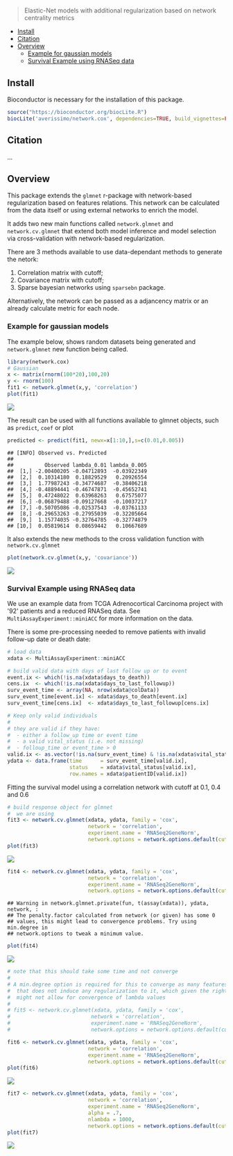 # <name needed>

> Elastic-Net models with additional regularization based on network centrality metrics

-   [Install](#install)
-   [Citation](#citation)
-   [Overview](#overview)
    -   [Example for gaussian models](#example-for-gaussian-models)
    -   [Survival Example using RNASeq data](#survival-example-using-rnaseq-data)

Install
-------

Bioconductor is necessary for the installation of this package.

``` r
source("https://bioconductor.org/biocLite.R")
biocLite('averissimo/network.cox', dependencies=TRUE, build_vignettes=FALSE)
```

Citation
--------

...

Overview
--------

This package extends the `glmnet` r-package with network-based regularization based on features relations. This network can be calculated from the data itself or using external networks to enrich the model.

It adds two new main functions called `network.glmnet` and `network.cv.glmnet` that extend both model inference and model selection via cross-validation with network-based regularization.

There are 3 methods available to use data-dependant methods to generate the netork:

1.  Correlation matrix with cutoff;
2.  Covariance matrix with cutoff;
3.  Sparse bayesian networks using `sparsebn` package.

Alternatively, the network can be passed as a adjancency matrix or an already calculate metric for each node.

### Example for gaussian models

The example below, shows random datasets being generated and `network.glmnet` new function being called.

``` r
library(network.cox)
# Gaussian
x <- matrix(rnorm(100*20),100,20)
y <- rnorm(100)
fit1 <- network.glmnet(x,y, 'correlation')
plot(fit1)
```

![](/ssd_home/averissimo/work/rpackages/network.cox/README_files/figure-markdown_github/unnamed-chunk-35-1.png)

The result can be used with all functions available to glmnet objects, such as `predict`, `coef` or plot

``` r
predicted <- predict(fit1, newx=x[1:10,],s=c(0.01,0.005))
```

    ## [INFO] Observed vs. Predicted
    ## 
    ##          Observed lambda_0.01 lambda_0.005
    ##  [1,] -2.00400205 -0.04712893  -0.03922349
    ##  [2,]  0.10314180  0.18829529   0.20926554
    ##  [3,]  1.77987243 -0.34774687  -0.38406218
    ##  [4,] -0.48894441 -0.46747871  -0.45652741
    ##  [5,]  0.47248022  0.63968263   0.67575077
    ##  [6,] -0.06879488 -0.09127668  -0.10037217
    ##  [7,] -0.50705086 -0.02537543  -0.03761133
    ##  [8,] -0.29653263 -0.27955039  -0.32205664
    ##  [9,]  1.15774035 -0.32764785  -0.32774879
    ## [10,]  0.05819614  0.08659442   0.10667689

It also extends the new methods to the cross validation function with `network.cv.glmnet`

``` r
plot(network.cv.glmnet(x,y, 'covariance'))
```

![](/ssd_home/averissimo/work/rpackages/network.cox/README_files/figure-markdown_github/unnamed-chunk-38-1.png)

### Survival Example using RNASeq data

We use an example data from TCGA Adrenocortical Carcinoma project with '92' patients and a reduced RNASeq data. See `MultiAssayExperiment::miniACC` for more information on the data.

There is some pre-processing needed to remove patients with invalid follow-up date or death date:

``` r
# load data
xdata <- MultiAssayExperiment::miniACC

# build valid data with days of last follow up or to event
event.ix <- which(!is.na(xdata$days_to_death))
cens.ix  <- which(!is.na(xdata$days_to_last_followup))
surv_event_time <- array(NA, nrow(xdata@colData))
surv_event_time[event.ix] <- xdata$days_to_death[event.ix]
surv_event_time[cens.ix]  <- xdata$days_to_last_followup[cens.ix]

# Keep only valid individuals
#
# they are valid if they have:
#  - either a follow_up time or event time
#  - a valid vital_status (i.e. not missing)
#  - folloup_time or event_time > 0
valid.ix <- as.vector(!is.na(surv_event_time) & !is.na(xdata$vital_status) & surv_event_time > 0)
ydata <- data.frame(time      = surv_event_time[valid.ix], 
                    status    = xdata$vital_status[valid.ix], 
                    row.names = xdata$patientID[valid.ix])
```

Fitting the survival model using a correlation network with cutoff at 0.1, 0.4 and 0.6

``` r
# build response object for glmnet
#  we are using 
fit3 <- network.cv.glmnet(xdata, ydata, family = 'cox', 
                          network = 'correlation', 
                          experiment.name = 'RNASeq2GeneNorm', 
                          network.options = network.options.default(cutoff = .1))
plot(fit3)
```

![](/ssd_home/averissimo/work/rpackages/network.cox/README_files/figure-markdown_github/unnamed-chunk-40-1.png)

``` r
fit4 <- network.cv.glmnet(xdata, ydata, family = 'cox', 
                          network = 'correlation', 
                          experiment.name = 'RNASeq2GeneNorm', 
                          network.options = network.options.default(cutoff = .4))
```

    ## Warning in network.glmnet.private(fun, t(assay(xdata)), ydata, network, :
    ## The penalty.factor calculated from network (or given) has some 0
    ## values, this might lead to convergence problems. Try using min.degree in
    ## network.options to tweak a minimum value.

``` r
plot(fit4)
```

![](/ssd_home/averissimo/work/rpackages/network.cox/README_files/figure-markdown_github/unnamed-chunk-40-2.png)

``` r
# note that this should take some time and not converge
#
# A min.degree option is required for this to converge as many features have penalty = 0
#  that does not induce any regularization to it, which given the right dataset,
#  might not allow for convergence of lambda values
#
# fit5 <- network.cv.glmnet(xdata, ydata, family = 'cox', 
#                          network = 'correlation', 
#                          experiment.name = 'RNASeq2GeneNorm', 
#                          network.options = network.options.default(cutoff = .6))

fit6 <- network.cv.glmnet(xdata, ydata, family = 'cox', 
                          network = 'correlation', 
                          experiment.name = 'RNASeq2GeneNorm', 
                          network.options = network.options.default(cutoff = .6, min.degree = 0.2))
plot(fit6)
```

![](/ssd_home/averissimo/work/rpackages/network.cox/README_files/figure-markdown_github/unnamed-chunk-40-3.png)

``` r
fit7 <- network.cv.glmnet(xdata, ydata, family = 'cox', 
                          network = 'correlation', 
                          experiment.name = 'RNASeq2GeneNorm', 
                          alpha = .7,
                          nlambda = 1000,
                          network.options = network.options.default(cutoff = .6, min.degree = 0.2))
plot(fit7)
```

![](/ssd_home/averissimo/work/rpackages/network.cox/README_files/figure-markdown_github/unnamed-chunk-40-4.png)
